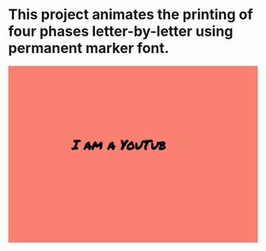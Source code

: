 # This project animates the printing of four phases letter-by-letter using permanent marker font.

![AutoTextEffect](https://github.com/Sarah269/verbose-doodle/blob/main/AutoTextEffect/AutoTextEffect.png)
